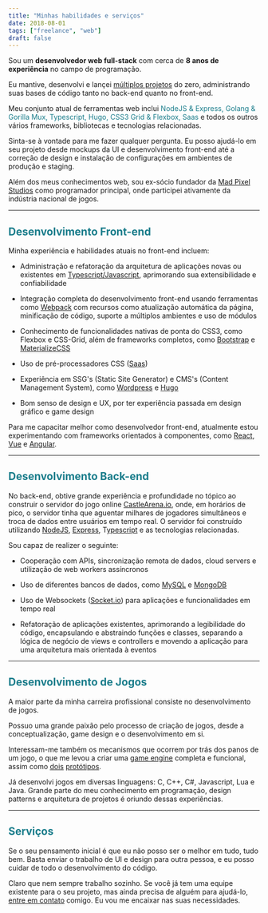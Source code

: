 ```yaml
---
title: "Minhas habilidades e serviços"
date: 2018-08-01
tags: ["freelance", "web"]
draft: false
---
```


Sou um **desenvolvedor web full-stack** com cerca de **8 anos de experiência** no campo de programação.

Eu mantive, desenvolvi e lançei [múltiplos projetos](/projetos) do zero, administrando suas bases de código tanto no back-end quanto no front-end.

Meu conjunto atual de ferramentas web inclui <span style="color:#1a7d8b">NodeJS & Express, Golang & Gorilla Mux, Typescript, Hugo, CSS3 Grid & Flexbox, Saas</span> e todos os outros vários frameworks, bibliotecas e tecnologias relacionadas.

Sinta-se à vontade para me fazer qualquer pergunta. Eu posso ajudá-lo em seu projeto desde mockups da UI e desenvolvimento front-end até a correção de design e instalação de configurações em ambientes de produção e staging.

Além dos meus conhecimentos web, sou ex-sócio fundador da [Mad Pixel Studios](http://madpixel.com.br/) como programador principal, onde participei ativamente da indústria nacional de jogos.

<hr>

## <span style="color:#1a7d8b">Desenvolvimento Front-end</span>

Minha experiência e habilidades atuais no front-end incluem:

* Administração e refatoração da arquitetura de aplicações novas ou existentes em [Typescript/Javascript](https://www.typescriptlang.org/), aprimorando sua extensibilidade e confiabilidade

* Integração completa do desenvolvimento front-end usando ferramentas como [Webpack](https://webpack.js.org/) com recursos como atualização automática da página, minificação de código, suporte a múltiplos ambientes e uso de módulos

* Conhecimento de funcionalidades nativas de ponta do CSS3, como Flexbox e CSS-Grid, além de frameworks completos, como [Bootstrap](https://getbootstrap.com/) e [MaterializeCSS](https://materializecss.com/)

* Uso de pré-processadores CSS ([Saas](https://sass-lang.com/))

* Experiência em SSG's (Static Site Generator) e CMS's (Content Management System), como [Wordpress](https://br.wordpress.org/) e [Hugo](https://gohugo.io/)

* Bom senso de design e UX, por ter experiência passada em design gráfico e game design

Para me capacitar melhor como desenvolvedor front-end, atualmente estou experimentando com frameworks orientados à componentes, como [React](https://reactjs.org/), [Vue](https://vuejs.org/) e [Angular](https://angular.io/).

<hr>

## <span style="color:#1a7d8b">Desenvolvimento Back-end</span>

No back-end, obtive grande experiência e profundidade no tópico ao construir o servidor do jogo online [CastleArena.io](/projetos/castle-arena/), onde, em horários de pico, o servidor tinha que aguentar milhares de jogadores simultâneos e troca de dados entre usuários em tempo real. O servidor foi construído utilizando [NodeJS](https://nodejs.org/en/), [Express](http://expressjs.com/), T[ypescript](https://www.typescriptlang.org/) e as tecnologias relacionadas.

Sou capaz de realizer o seguinte:

* Cooperação com APIs, sincronização remota de dados, cloud servers e utilização de web workers assíncronos

* Uso de diferentes bancos de dados, como [MySQL](www.mysql.com) e [MongoDB](https://www.mongodb.com/)

* Uso de Websockets ([Socket.io](https://socket.io/)) para aplicações e funcionalidades em tempo real

* Refatoração de aplicações existentes, aprimorando a legibilidade do código, encapsulando e abstraindo funções e classes, separando a lógica de negócio de views e controllers e movendo a aplicação para uma arquitetura mais orientada à eventos

<hr>

## <span style="color:#1a7d8b">Desenvolvimento de Jogos</span>

A maior parte da minha carreira profissional consiste no desenvolvimento de jogos. 

Possuo uma grande paixão pelo processo de criação de jogos, desde a conceptualização, game design e o desenvolvimento em si.

Interessam-me também os mecanismos que ocorrem por trás dos panos de um jogo, o que me levou a criar uma [game engine](https://github.com/vittis/hexsum/tree/master/HexSum) completa e funcional, assim como [dois](https://github.com/vittis/pixi-engine) [protótipos](https://github.com/vittis/love-engine).

Já desenvolvi jogos em diversas linguagens: C, C++, C#, Javascript, Lua e Java. Grande parte do meu conhecimento em programação, design patterns e arquitetura de projetos é oriundo dessas experiências.

<hr>

## <span style="color:#1a7d8b">Serviços</span>

Se o seu pensamento inicial é que eu não posso ser o melhor em tudo, tudo bem. Basta enviar o trabalho de UI e design para outra pessoa, e eu posso cuidar de todo o desenvolvimento do código.

Claro que nem sempre trabalho sozinho. Se você já tem uma equipe existente para o seu projeto, mas ainda precisa de alguém para ajudá-lo, [entre em contato](/contato) comigo. Eu vou me encaixar nas suas necessidades.